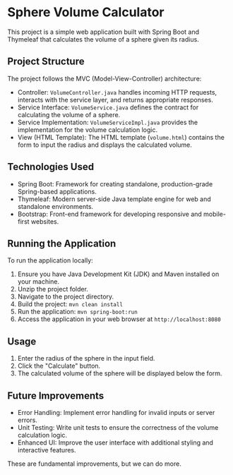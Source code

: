 # Sphere Volume Calculator

This project is a simple web application built with Spring Boot and Thymeleaf that calculates the volume of a sphere given its radius.

## Project Structure

The project follows the MVC (Model-View-Controller) architecture:

- Controller: `VolumeController.java` handles incoming HTTP requests, interacts with the service layer, and returns appropriate responses.
- Service Interface: `VolumeService.java` defines the contract for calculating the volume of a sphere.
- Service Implementation: `VolumeServiceImpl.java` provides the implementation for the volume calculation logic.
- View (HTML Template): The HTML template (`volume.html`) contains the form to input the radius and displays the calculated volume.

## Technologies Used

- Spring Boot: Framework for creating standalone, production-grade Spring-based applications.
- Thymeleaf: Modern server-side Java template engine for web and standalone environments.
- Bootstrap: Front-end framework for developing responsive and mobile-first websites.

## Running the Application

To run the application locally:

1. Ensure you have Java Development Kit (JDK) and Maven installed on your machine.
2. Unzip the project folder.
3. Navigate to the project directory.
4. Build the project: `mvn clean install`
5. Run the application: `mvn spring-boot:run`
6. Access the application in your web browser at `http://localhost:8080`

## Usage

1. Enter the radius of the sphere in the input field.
2. Click the "Calculate" button.
3. The calculated volume of the sphere will be displayed below the form.

## Future Improvements

- Error Handling: Implement error handling for invalid inputs or server errors.
- Unit Testing: Write unit tests to ensure the correctness of the volume calculation logic.
- Enhanced UI: Improve the user interface with additional styling and interactive features.

These are fundamental improvements, but we can do more.